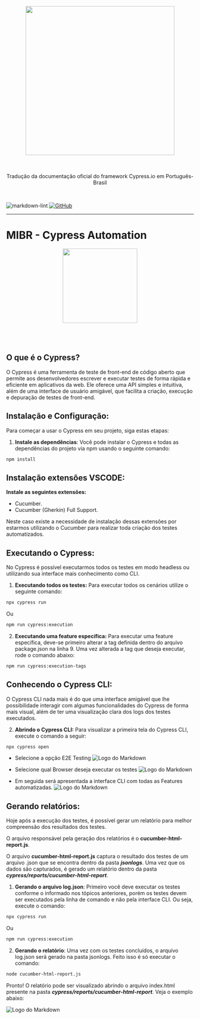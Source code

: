 <div align="center">
  <div>
    <img 
    src="https://cloud.githubusercontent.com/assets/1268976/20607953/d7ae489c-b24a-11e6-9cc4-91c6c74c5e88.png"
    width="400"
    />
  </div>
  <br/>
  <br/>
	</a>
  <p>Tradução da documentação oficial do framework Cypress.io em Português-Brasil</p>
</div>
<br/>

![markdown-lint](https://github.com/pedrohyvo/cypress-docs-pt-br/workflows/markdown-lint/badge.svg?branch=master)
[![GitHub](https://img.shields.io/github/license/pedrohyvo/cypress-docs-pt-br)](https://github.com/pedrohyvo/cypress-docs-pt-br/edit/master/LICENSE)

---

# MIBR - Cypress Automation

<div align="center">
  <div>
    <img 
    src="https://seeklogo.com/images/M/mibr-logo-3595A82F28-seeklogo.com.png"
    width="200"
    />
  </div>
  <br/>
  <br/>
</div>
<br/>

## O que é o Cypress?

O Cypress é uma ferramenta de teste de front-end de código aberto que permite aos desenvolvedores escrever e executar testes de forma rápida e eficiente em aplicativos da web. Ele oferece uma API simples e intuitiva, além de uma interface de usuário amigável, que facilita a criação, execução e depuração de testes de front-end.

## Instalação e Configuração:

Para começar a usar o Cypress em seu projeto, siga estas etapas:

1. **Instale as dependências**: Você pode instalar o Cypress e todas as dependências do projeto via npm usando o seguinte comando:

```bash
npm install
```
## Instalação extensões VSCODE:

**Instale as seguintes extensões:**

- Cucumber.
- Cucumber (Gherkin) Full Support.

Neste caso existe a necessidade de instalação dessas extensões por estarmos utilizando o Cucumber para realizar toda criação dos testes automatizados.

## Executando o Cypress:

No Cypress é possível executarmos todos os testes em modo headless ou utilizando sua interface mais conhecimento como CLI.

1. **Executando todos os testes:** Para executar todos os cenários utilize o seguinte comando:

```bash
npx cypress run
```
Ou
```bash
npm run cypress:execution
```

2. **Executando uma feature específica:** Para executar uma feature específica, deve-se primeiro alterar a tag definida dentro do arquivo package.json na linha 9. Uma vez alterada a tag que deseja executar, rode o comando abaixo:

```bash
npm run cypress:execution-tags
```

## Conhecendo o Cypress CLI:

O Cypress CLI nada mais é do que uma interface amigável que lhe possibilidade interagir com algumas funcionalidades do Cypress de forma mais visual, além de ter uma visualização clara dos logs dos testes executados.

2. **Abrindo o Cypress CLI:** Para visualizar a primeira tela do Cypress CLI, execute o comando a seguir:

```bash
npx cypress open
```
- Selecione a opção E2E Testing
![Logo do Markdown](/img/image.png)

- Selecione qual Browser deseja executar os testes
![Logo do Markdown](/img/Cypress_XkYoIdgMft.png)

- Em seguida será apresentada a interface CLI com todas as Features automatizadas. 
![Logo do Markdown](/img/chrome_89OnQeDIVy.png)

## Gerando relatórios:

Hoje após a execução dos testes, é possível gerar um relatório para melhor compreensão dos resultados dos testes. 

O arquivo responsável pela geração dos relatórios é o **cucumber-html-report.js**.

O arquivo **cucumber-html-report.js** captura o resultado dos testes de um arquivo .json que se encontra dentro da pasta _**jsonlogs**_. Uma vez que os dados são capturados, é gerado um relatório dentro da pasta **_cypress/reports/cucumber-html-report_**.

1. **Gerando o arquivo log.json**: Primeiro você deve executar os testes conforme o informado nos tópicos anteriores, porém os testes devem ser executados pela linha de comando e não pela interface CLI. Ou seja, execute o comando:

```bash
npx cypress run
```
Ou
```bash
npm run cypress:execution
```

2. **Gerando o relatório**: Uma vez com os testes concluídos, o arquivo log.json será gerado na pasta jsonlogs. Feito isso é só executar o comando:

```bash
node cucumber-html-report.js
```
Pronto! O relatório pode ser visualizado abrindo o arquivo index.html presente na pasta **_cypress/reports/cucumber-html-report_**. Veja o exemplo abaixo:

![Logo do Markdown](/img/chrome_Kjakzns3Um.png)





